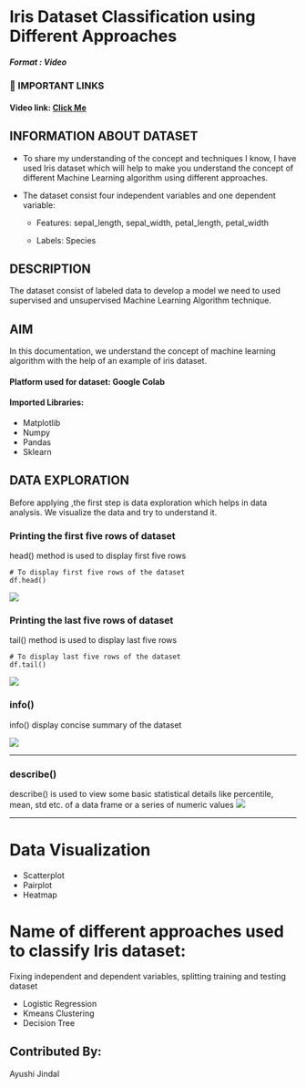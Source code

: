 # Iris Dataset Classification using Different Approaches   


##### Format : Video



  
### 🔗 IMPORTANT LINKS 
#### Video link: [Click Me](https://drive.google.com/file/d/1y8YvLWDrLyDir1w9Gmue760Q_4imIB3R/view?usp=sharing)



  
## INFORMATION ABOUT DATASET

* To share my understanding of the concept and techniques I know, I have used Iris dataset which will help to make you understand the concept of different Machine Learning algorithm using different approaches.

* The dataset consist four independent variables and one dependent variable:

   * Features: sepal_length, sepal_width, petal_length, petal_width

   * Labels: Species

## DESCRIPTION
The dataset consist of labeled data to develop a model we need to used supervised and unsupervised Machine Learning Algorithm technique.

## AIM
In this documentation, we understand the concept of machine learning algorithm with the help of an example of iris dataset. 

#### Platform used for dataset: Google Colab
#### Imported Libraries: 
- Matplotlib
- Numpy
- Pandas
- Sklearn



##  DATA EXPLORATION
Before applying ,the first step is data exploration which helps in data analysis. We visualize the data and try to understand it.

### Printing the first five rows of dataset

head() method is used to display first five rows


```
# To display first five rows of the dataset
df.head()

```



<img src='https://github.com/ayushijindal/winter-of-contributing/blob/Datascience_With_Python/Datascience_With_Python/Machine%20Learning/Videos/Iris%20Dataset%20Classification/Images/head.PNG'>


### Printing the last five rows of dataset

tail() method is used to display last five rows 
```
# To display last five rows of the dataset
df.tail()
```

<img src='https://github.com/ayushijindal/winter-of-contributing/blob/Datascience_With_Python/Datascience_With_Python/Machine%20Learning/Videos/Iris%20Dataset%20Classification/Images/tail.PNG'>


### info()

info() display concise summary of the dataset

<img src='https://github.com/ayushijindal/winter-of-contributing/blob/Datascience_With_Python/Datascience_With_Python/Machine%20Learning/Videos/Iris%20Dataset%20Classification/Images/info.PNG'>

---



### describe()
describe() is used to view some basic statistical details like percentile, mean, std etc. of a data frame or a series of numeric values
<img src='https://github.com/ayushijindal/winter-of-contributing/blob/Datascience_With_Python/Datascience_With_Python/Machine%20Learning/Videos/Iris%20Dataset%20Classification/Images/describe.PNG'>

---


# Data Visualization
* Scatterplot
* Pairplot
* Heatmap


# Name of different approaches used to classify Iris dataset:
Fixing independent and dependent variables, splitting training and testing dataset
* Logistic Regression
* Kmeans Clustering
* Decision Tree

## Contributed By: 
Ayushi Jindal

